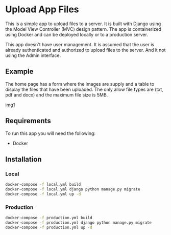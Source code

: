 # Upload App Files

This is a simple app to upload files to a server. It is built with Django using the Model View Controller (MVC) design pattern. The app is containerized using Docker and can be deployed locally or to a production server.

This app doesn't have user management. It is assumed that the user is already authenticated and authorized to upload files to the server. And it not using the Admin interface.

## Example

The home page has a form where the images are supply and a table to display the files that have been uploaded. The only allow file types are (txt, pdf and docx) and the maximum file size is 5MB.

[img1](static/images/exmaple_1.png)

## Requirements

To run this app you will need the following:

- Docker

## Installation

### Local

```bash
docker-compose -f local.yml build
docker-compose -f local.yml django python manage.py migrate
docker-compose -f local.yml up -d
```

### Production

```bash
docker-compose -f production.yml build
docker-compose -f production.yml django python manage.py migrate
docker-compose -f production.yml up -d
```
